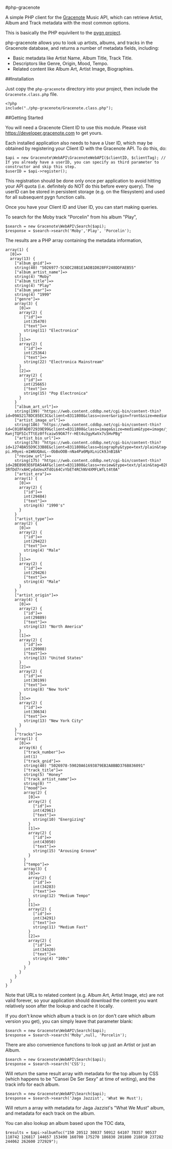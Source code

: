 #php-gracenote

A simple PHP client for the <a href="http://www.gracenote.com">Gracenote</a> Music API, which can retrieve Artist, Album and Track metadata with the most common options.

This is basically the PHP equivilent to the <a href="https://github.com/cweichen/pygn">pygn project</a>.

php-gracenote allows you to look up artists, albums, and tracks in the Gracenote database, and returns a number of metadata fields, including:

* Basic metadata like Artist Name, Album Title, Track Title.
* Descriptors like Genre, Origin, Mood, Tempo.
* Related content like Album Art, Artist Image, Biographies.

##Installation

Just copy the `php-gracenote` directory into your project, then include the `Gracenote.class.php` file.

    <?php
    include("./php-gracenote/Gracenote.class.php");

##Getting Started

You will need a Gracenote Client ID to use this module. Please visit https://developer.gracenote.com to get yours.

Each installed application also needs to have a User ID, which may be obtained by registering your Client ID with the Gracenote API. To do this, do:

    $api = new Gracenote\WebAPI\GracenoteWebAPI($clientID, $clientTag); // If you already have a userID, you can specify as third parameter to constructor and skip this step.
    $userID = $api->register();

This registration should be done only once per application to avoid hitting your API quota (i.e. definitely do NOT do this before every query). The userID can be stored in persistent storage (e.g. on the filesystem) and used for all subsequent pygn function calls.

Once you have your Client ID and User ID, you can start making queries.

To search for the Moby track "Porcelin" from his album "Play",

    $search = new Gracenote\WebAPI\Search($api);
    $response = $search->search('Moby','Play', 'Porcelin');

The results are a PHP array containing the metadata information,

    array(1) {
      [0]=>
      array(13) {
        ["album_gnid"]=>
        string(40) "5026977-5C6DC28B1E1ADB1D028FF248DDFAEB55"
        ["album_artist_name"]=>
        string(4) "Moby"
        ["album_title"]=>
        string(4) "Play"
        ["album_year"]=>
        string(4) "1999"
        ["genre"]=>
        array(3) {
          [0]=>
          array(2) {
            ["id"]=>
            int(35470)
            ["text"]=>
            string(11) "Electronica"
          }
          [1]=>
          array(2) {
            ["id"]=>
            int(25364)
            ["text"]=>
            string(22) "Electronica Mainstream"
          }
          [2]=>
          array(2) {
            ["id"]=>
            int(25665)
            ["text"]=>
            string(15) "Pop Electronica"
          }
        }
        ["album_art_url"]=>
        string(199) "https://web.content.cddbp.net/cgi-bin/content-thin?id=09A52178DC85EC3C&client=8311808&class=cover&origin=front&size=medium&type=image/jpeg&tag=02ZN.Tw8wfNAUu6it6mLiLDSViRnlvaEFZWbjCuOwENtGktsnA1oauYQ"
        ["artist_image_url"]=>
        string(186) "https://web.content.cddbp.net/cgi-bin/content-thin?id=C018FAD072939E99&client=8311808&class=image&size=medium&type=image/jpeg&tag=02Zid-KwnjTQF5IcTTtEz0ffcaiw59OA7fr-HEt4u3gyKwVx7s5HvPBg"
        ["artist_bio_url"]=>
        string(178) "https://web.content.cddbp.net/cgi-bin/content-thin?id=1274BA55D9C33B8E&client=8311808&class=biography&type=text/plain&tag=02S7b-pi.H9yei-m1W6UQAoL--ObBoOOB-nNa4Pa6MpXLniCk9JnB18A"
        ["review_url"]=>
        string(175) "https://web.content.cddbp.net/cgi-bin/content-thin?id=2BE8903E6FDA54AF&client=8311808&class=review&type=text/plain&tag=02FHvc-3RfDd7rxAHCydaUeuXTdOi64CvYbET4RChNV4XMFLWfLt4t0A"
        ["artist_era"]=>
        array(1) {
          [0]=>
          array(2) {
            ["id"]=>
            int(29484)
            ["text"]=>
            string(6) "1990's"
          }
        }
        ["artist_type"]=>
        array(2) {
          [0]=>
          array(2) {
            ["id"]=>
            int(29422)
            ["text"]=>
            string(4) "Male"
          }
          [1]=>
          array(2) {
            ["id"]=>
            int(29426)
            ["text"]=>
            string(4) "Male"
          }
        }
        ["artist_origin"]=>
        array(4) {
          [0]=>
          array(2) {
            ["id"]=>
            int(29889)
            ["text"]=>
            string(13) "North America"
          }
          [1]=>
          array(2) {
            ["id"]=>
            int(29908)
            ["text"]=>
            string(13) "United States"
          }
          [2]=>
          array(2) {
            ["id"]=>
            int(30199)
            ["text"]=>
            string(8) "New York"
          }
          [3]=>
          array(2) {
            ["id"]=>
            int(30634)
            ["text"]=>
            string(13) "New York City"
          }
        }
        ["tracks"]=>
        array(1) {
          [0]=>
          array(6) {
            ["track_number"]=>
            int(1)
            ["track_gnid"]=>
            string(40) "5026978-59020A61693879EB2A8BBD376B836091"
            ["track_title"]=>
            string(5) "Honey"
            ["track_artist_name"]=>
            string(0) ""
            ["mood"]=>
            array(2) {
              [0]=>
              array(2) {
                ["id"]=>
                int(42961)
                ["text"]=>
                string(10) "Energizing"
              }
              [1]=>
              array(2) {
                ["id"]=>
                int(43050)
                ["text"]=>
                string(15) "Arousing Groove"
              }
            }
            ["tempo"]=>
            array(3) {
              [0]=>
              array(2) {
                ["id"]=>
                int(34283)
                ["text"]=>
                string(12) "Medium Tempo"
              }
              [1]=>
              array(2) {
                ["id"]=>
                int(34291)
                ["text"]=>
                string(11) "Medium Fast"
              }
              [2]=>
              array(2) {
                ["id"]=>
                int(34320)
                ["text"]=>
                string(4) "100s"
              }
            }
          }
        }
      }
    }


Note that URLs to related content (e.g. Album Art, Artist Image, etc) are not valid forever, so your application should download the content you want relatively soon after the lookup and cache it locally.

If you don't know which album a track is on (or don't care which album version you get), you can simply leave that parameter blank:

    $search = new Gracenote\WebAPI\Search($api);
    $response = $search->search('Moby',null, 'Porcelin');

There are also convenience functions to look up just an Artist or just an Album.

    $search = new Gracenote\WebAPI\Search($api);
    $response = $search->search('CSS');

Will return the same result array with metadata for the top album by CSS (which happens to be "Cansei De Ser Sexy" at time of writing), and the track info for each album.

    $search = new Gracenote\WebAPI\Search($api);
    $response = $search->search('Jaga Jazzist', 'What We Must');

Will return a array with metadata for Jaga Jazzist's "What We Must" album, and metadata for each track on the album.

You can also lookup an album based upon the TOC data,

    $results = $api->albumToc("150 20512 30837 50912 64107 78357 90537 110742 126817 144657 153490 160700 175270 186830 201800 218010 237282 244062 262600 272929");
